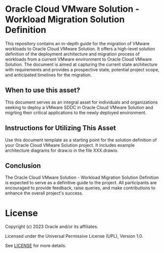 # Oracle Cloud VMware Solution - Workload Migration Solution Definition

This repository contains an in-depth guide for the migration of VMware workloads to Oracle Cloud VMware Solution. It offers a high-level solution definition of the deployment architecture and migration process of workloads from a current VMware environment to Oracle Cloud VMware Solution. The document is aimed at capturing the current state architecture with requirements and provides a prospective state, potential project scope, and anticipated timelines for the migration. 

## When to use this asset?

This document serves as an integral asset for individuals and organizations seeking to deploy a VMware SDDC in Oracle Cloud VMware Solution and migrting their critical applications to the newly deployed environment. 

## Instructions for Utilizing This Asset

Use this document template as a starting point for the solution definition of your Oracle Cloud VMware Solution project. It includes example architecture diagrams for draw.io in the file XXX.drawio.

## Conclusion
The Oracle Cloud VMware Solution - Workload Migration Solution Definition is expected to serve as a definitive guide to the project. All participants are encouraged to provide feedback, raise queries, and make contributions to enhance the overall project's success.

# License

Copyright (c) 2023 Oracle and/or its affiliates.

Licensed under the Universal Permissive License (UPL), Version 1.0.

See [LICENSE](https://github.com/oracle-devrel/technology-engineering/blob/folder-structure/LICENSE) for more details.

